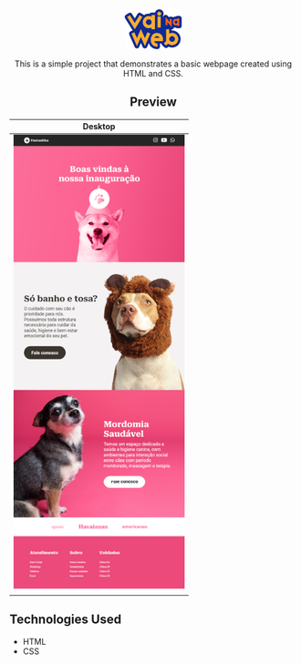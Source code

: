 <div align="center">
<a href="https://vainaweb.com.br/">
  <img src="https://raw.githubusercontent.com/devartes/Vai-na-Web-Desafio-03-Inverno/7ce6f6f08b1e9ac4b797db5383a4a816e31bcc9d/assets/img/vainaweb.svg" alt="vainaweb" width="100">
</a>

This is a simple project that demonstrates a basic webpage created using HTML and CSS.

## Preview

| Desktop | 
|----------|
| <img src="https://raw.githubusercontent.com/devartes/Vai-na-Web-Desafio-Final-01/main/assets/img/Desafio-Final.png" alt="preview site" width="300px" height="100%">
</div>

## Technologies Used

- HTML
- CSS

